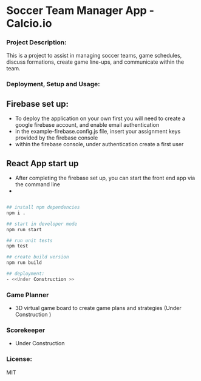 # Soccer Team Manager App - Calcio.io

### Project Description:

This is a project to assist in managing soccer teams, game schedules,
 discuss formations, create game line-ups, and communicate within the team.

### Deployment, Setup and Usage:

## Firebase set up:

- To deploy the application on your own first you will need to create a google firebase account, and enable email authentication
- in the example-firebase.config.js file, insert your assignment keys provided by the firebase console
- within the firebase console, under authentication create a first user

## React App start up

- After completing the firebase set up, you can start the front end app via the command line
- 

```bash

## install npm dependencies 
npm i .

## start in developer mode 
npm run start

## run unit tests 
npm test

## create build version
npm run build

## deployment:
- <<Under Construction >>


```

### Game Planner
- 3D virtual game board to create game plans and strategies (Under Construction )

### Scorekeeper
- Under Construction


### License:
MIT